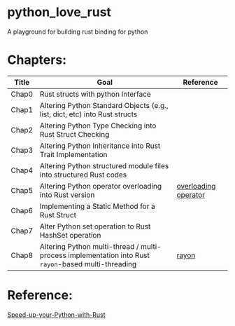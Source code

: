 # python_love_rust
A playground for building rust binding for python

# Chapters:

| Title | Goal| Reference | 
| --- | --- | --- | 
| Chap0 | Rust structs with python Interface | | 
| Chap1 | Altering Python Standard Objects (e.g., list, dict, etc) into Rust structs | |
| Chap2 | Altering Python Type Checking into Rust Struct Checking | |
| Chap3 | Altering Python Inheritance into Rust Trait Implementation | |
| Chap4 | Altering Python structured module files into structured Rust codes | |
| Chap5 | Altering Python operator overloading into Rust version| [overloading operator](https://doc.rust-lang.org/std/ops/index.html) |
| Chap6 | Implementing a Static Method for a Rust Struct| |
| Chap7 | Alter Python set operation to Rust HashSet operation | |
| Chap8 | Altering Python multi-thread / multi-process implementation into Rust `rayon`-based multi-threading | [rayon](https://github.com/rayon-rs/rayon) |

# Reference: 

[Speed-up-your-Python-with-Rust](https://github.com/PacktPublishing/Speed-up-your-Python-with-Rust)
 
